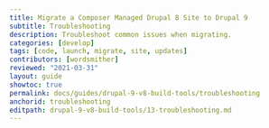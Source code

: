 ```yaml
---
title: Migrate a Composer Managed Drupal 8 Site to Drupal 9
subtitle: Troubleshooting
description: Troubleshoot common issues when migrating.
categories: [develop]
tags: [code, launch, migrate, site, updates]
contributors: [wordsmither]
reviewed: "2021-03-31"
layout: guide
showtoc: true
permalink: docs/guides/drupal-9-v8-build-tools/troubleshooting
anchorid: troubleshooting
editpath: drupal-9-v8-build-tools/13-troubleshooting.md
---
```


<Partial file="drupal-9/troubleshooting.md" />
